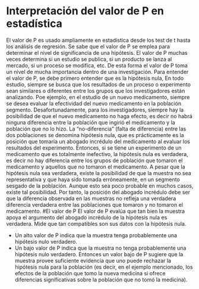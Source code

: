 # Interpretación del valor de P en estadística
El valor de P es usado ampliamente en estadística desde los test de t hasta los análisis de regresión. Se sabe que el valor de P se emplea para determinar el nivel de significancia de una hipótesis. El valor de P muchas veces determina si un estudio se publica, si un producto se lanza al mercado, si un proceso se modifica, etc.
De esta forma el valor de P toma un nivel de mucha importancia dentro de una investigación.
Para entender el valor de P, se debe primero entender que es la hipótesis nula,
En todo estudio, siempre se busca que los resultados de un proceso o experimento sean similares o diferentes entre los grupos que los investigadores están analizando. Poe ejemplo, en el estudio de un nuevo medicamento, siempre se desea evaluar la efectividad del nuevo medicamento en la población segmento. Desafortunadamente, para los investigadores, siempre hay la posibilidad de que el nuevo medicamento no haga efecto, es decir no habrá ninguna diferencia entre la población que ingirió el medicamento y la población que no lo hizo. La “no-diferencia” (falta de diferencia) entre las dos poblaciones se denomina hipótesis nula, que es prácticamente es la posición que tomaría un abogado incrédulo del medicamento al evaluar los resultados del experimento.
Entonces, si se tiene un experimento de un medicamento que es totalmente inefectivo, la hipótesis nula es verdadera, es decir no hay diferencia entre los grupos de población que tomaron el medicamento y aquellos que no tomaron el medicamento.
A pesar que la hipótesis nula sea verdadera, existe la posibilidad de que la muestra no sea representativa y que haya sido tomada erróneamente, en un segmento sesgado de la población. Aunque esto sea poco probable en muchos casos, existe tal posibilidad. Por tanto, la posición del abogado incrédulo debe ser que la diferencia observada en las muestras no refleja una verdadera diferencia verdadera entre las poblaciones que tomaron y no tomaron el medicamento. 
#El valor de P
El valor de P evalúa que tan bien la muestra apoya el argumento del abogado incrédulo de la hipótesis nula es verdadera. Mide que tan compatibles son sus datos con la hipótesis nula.
-	Un alto valor de P indica que la muestra tenga probablemente una hipótesis nulo verdadero.
-	Un bajo valor de P indica que la muestra no tenga probablemente una hipótesis nulo verdadero.
Entonces un valor bajo de P sugiere que la muestra provee suficiente evidencia que uno puede rechazar la hipótesis nula para la población (es decir, en el ejemplo mencionado, los efectos de la población que tomo la nueva medicina si ofrece diferencias significativas sobre la población que no tomó la medicina).

